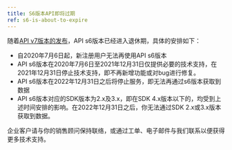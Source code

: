 ```yaml
---
title: S6版本API即将过期
ref: s6-is-about-to-expire
---
```


随着[API v7版本的发布](/post/webapi-v7-released/)，API s6版本已经进入退休期，具体的安排如下：

- 自2020年7月6日起，新注册用户无法再使用API s6版本
- API s6版本在2020年7月6日至2021年12月31日仅提供必要的技术支持，在2021年12月31日停止技术支持，即不再新增功能或对bug进行修复。
- API s6版本在2022年12月31日之后将停止服务，即无法再通过s6版本获取到数据
- API s6版本对应的SDK版本为2.x及3.x，即在SDK 4.x版本以下的，均受到上述时间安排的影响。在2022年12月31日之后，你无法通过SDK 2.x或3.x版本获取到数据。

企业客户请与你的销售顾问保持联络，或通过工单、电子邮件与我们联系以便获得更多技术支持。

